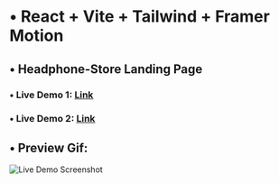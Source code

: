 # • React + Vite + Tailwind + Framer Motion

## • Headphone-Store Landing Page

### • Live Demo 1: [Link](https://headphone-store1.vercel.app/)
### • Live Demo 2: [Link](https://headphone-store1.netlify.app/)


## • Preview Gif:
![Live Demo Screenshot](https://github.com/AbbasRostami/Headphone-Store/blob/master/src/assets/preview/PreviewGif.gif)
